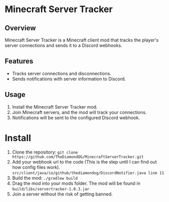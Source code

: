 # Minecraft Server Tracker

## Overview

Minecraft Server Tracker is a Minecraft client mod that tracks the player's server connections and sends it to a Discord webhooks.

## Features

- Tracks server connections and disconnections.
- Sends notifications with server information to Discord.

## Usage

1. Install the Minecraft Server Tracker mod.
2. Join Minecraft servers, and the mod will track your connections.
3. Notifications will be sent to the configured Discord webhook.

# Install

1. Clone the repository:
`git clone https://github.com/TheDiamondOG/MinecraftServerTracker.git`
2. Add your webhook url to the code (This is the step until I can find out how config files work).
`src/client/java/io/github/thediamondog/DiscordNotifier.java line 11`
3. Build the mod:
`./gradlew build`
4. Drag the mod into your mods folder.
The mod will be found in `build/libs/servertracker-1.0.3.jar`
5. Join a server without the risk of getting banned.

